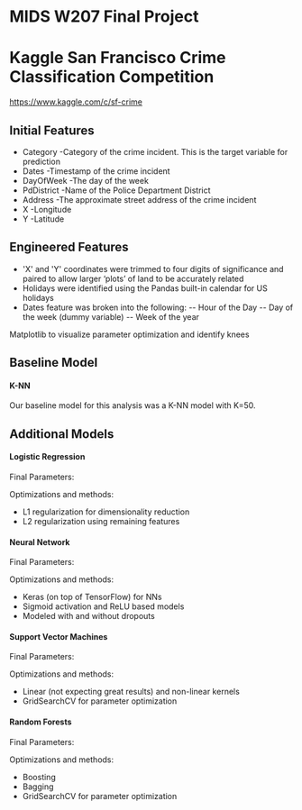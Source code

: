 # MIDS W207 Final Project
# Kaggle San Francisco Crime Classification Competition

https://www.kaggle.com/c/sf-crime

## Initial Features
- Category     -Category of the crime incident. This is the target variable for prediction
- Dates        -Timestamp of the crime incident
- DayOfWeek    -The day of the week
- PdDistrict   -Name of the Police Department District
- Address      -The approximate street address of the crime incident 
- X            -Longitude
- Y            -Latitude

## Engineered Features

- 'X' and 'Y' coordinates were trimmed to four digits of significance and paired to allow larger ‘plots’ of land to be accurately related
- Holidays were identified using the Pandas built-in calendar for US holidays
- Dates feature was broken into the following:
  -- Hour of the Day
  -- Day of the week (dummy variable)
  -- Week of the year 

Matplotlib to visualize parameter optimization and identify knees
   
## Baseline Model
#### K-NN
Our baseline model for this analysis was a K-NN model with K=50.

## Additional Models
#### Logistic Regression
Final Parameters:

Optimizations and methods:
- L1 regularization for  dimensionality reduction
- L2 regularization using remaining features

#### Neural Network
Final Parameters:

Optimizations and methods:
- Keras (on top of TensorFlow) for NNs
- Sigmoid activation and ReLU based models
- Modeled with and without dropouts

#### Support Vector Machines

Final Parameters:

Optimizations and methods:
- Linear (not expecting great results) and non-linear kernels
- GridSearchCV for parameter optimization
#### Random Forests
Final Parameters:

Optimizations and methods:
- Boosting
- Bagging
- GridSearchCV for parameter optimization
    

